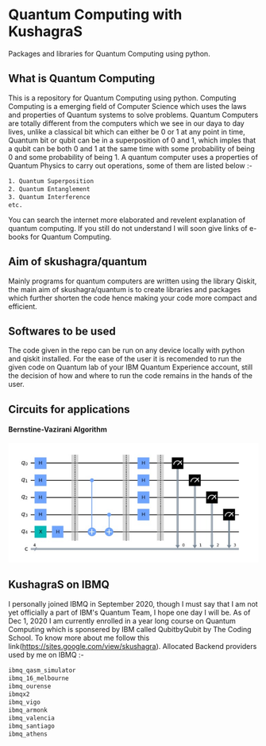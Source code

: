 # Quantum Computing with KushagraS
Packages and libraries for Quantum Computing using python.

## What is Quantum Computing
This is a repository for Quantum Computing using python. Computing Computing is a emerging field of Computer Science which uses the laws and properties of Quantum systems to solve problems. Quantum Computers are totally different from the computers which we see in our daya to day lives, unlike a classical bit which can either be 0 or 1 at any point in time, Quantum bit or qubit can be in a superposition of 0 and 1, which imples that a qubit can be both 0 and 1 at the same time with some probability of being 0 and some probability of being 1. A quantum computer uses a properties of Quantum Physics to carry out operations, some of them are listed below :-
```
1. Quantum Superposition
2. Quantum Entanglement
3. Quantum Interference
etc.
```
You can search the internet more elaborated and revelent explanation of quantum computing. If you still do not understand I will soon give links of e-books for Quantum Computing.

## Aim of skushagra/quantum
Mainly programs for quantum computers are written using the library Qiskit, the main aim of skushagra/quantum is to create libraries and packages which further shorten the code hence making your code more compact and efficient.

## Softwares to be used
The code given in the repo can be run on any device locally with python and qiskit installed. For the ease of the user it is recomended to run the given code on Quantum lab of your IBM Quantum Experience account, still the decision of how and where to run the code remains in the hands of the user.

## Circuits for applications
#### Bernstine-Vazirani Algorithm
![](circuit_pictures/Bern-Vazi.jpg)
#### 
## KushagraS on IBMQ

I personally joined IBMQ in September 2020, though I must say that I am not yet officially a part of IBM's Quantum Team, I hope one day I will be. As of Dec 1, 2020 I am currently enrolled in a year long course on Quantum Computing which is sponsered by IBM called QubitbyQubit by The Coding School. To know more about me follow this link(https://sites.google.com/view/skushagra).
Allocated Backend providers used by me on IBMQ :-
```
ibmq_qasm_simulator
ibmq_16_melbourne
ibmq_ourense
ibmqx2
ibmq_vigo
ibmq_armonk
ibmq_valencia
ibmq_santiago
ibmq_athens
```
